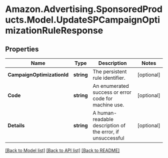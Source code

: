 # Amazon.Advertising.SponsoredProducts.Model.UpdateSPCampaignOptimizationRuleResponse

## Properties

Name | Type | Description | Notes
------------ | ------------- | ------------- | -------------
**CampaignOptimizationId** | **string** | The persistent rule identifier. | [optional] 
**Code** | **string** | An enumerated success or error code for machine use. | [optional] 
**Details** | **string** | A human-readable description of the error, if unsuccessful | [optional] 

[[Back to Model list]](../README.md#documentation-for-models) [[Back to API list]](../README.md#documentation-for-api-endpoints) [[Back to README]](../README.md)

